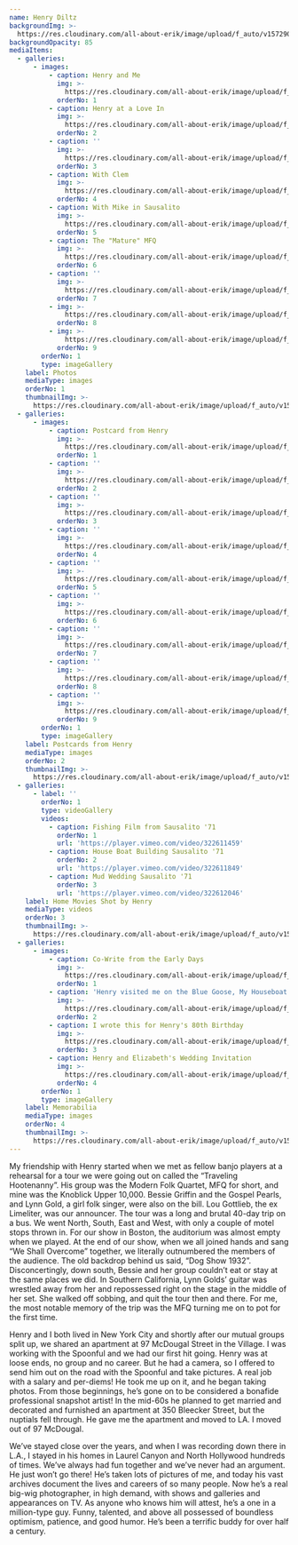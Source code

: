 ```yaml
---
name: Henry Diltz
backgroundImg: >-
  https://res.cloudinary.com/all-about-erik/image/upload/f_auto/v1572905466/Musical%20Journey/Musical%20Friends/Friends/Henry%20Diltz/Thumbnails_%20Background/Background_HenryAndMe_v30v6q.jpg
backgroundOpacity: 85
mediaItems:
  - galleries:
      - images:
          - caption: Henry and Me
            img: >-
              https://res.cloudinary.com/all-about-erik/image/upload/f_auto/v1572905460/Musical%20Journey/Musical%20Friends/Friends/Henry%20Diltz/1_Photos/HenryAndMe3-sm_fdyh9g.jpg
            orderNo: 1
          - caption: Henry at a Love In
            img: >-
              https://res.cloudinary.com/all-about-erik/image/upload/f_auto/v1572905459/Musical%20Journey/Musical%20Friends/Friends/Henry%20Diltz/1_Photos/HenryAtALoveIn-sm-tall_nx2ttf.jpg
            orderNo: 2
          - caption: ''
            img: >-
              https://res.cloudinary.com/all-about-erik/image/upload/f_auto/v1572905460/Musical%20Journey/Musical%20Friends/Friends/Henry%20Diltz/1_Photos/HenryAndMe6-sm_dosr0b.jpg
            orderNo: 3
          - caption: With Clem
            img: >-
              https://res.cloudinary.com/all-about-erik/image/upload/f_auto/v1572905464/Musical%20Journey/Musical%20Friends/Friends/Henry%20Diltz/1_Photos/HenryAndMe2-sm_asjkeq.jpg
            orderNo: 4
          - caption: With Mike in Sausalito
            img: >-
              https://res.cloudinary.com/all-about-erik/image/upload/f_auto/v1572905460/Musical%20Journey/Musical%20Friends/Friends/Henry%20Diltz/1_Photos/HenryAndMe4-sm-cropped_b4xnab.jpg
            orderNo: 5
          - caption: The "Mature" MFQ
            img: >-
              https://res.cloudinary.com/all-about-erik/image/upload/f_auto/v1572905464/Musical%20Journey/Musical%20Friends/Friends/Henry%20Diltz/1_Photos/ErikWithTheMatureMFQ-sm_c700c5.jpg
            orderNo: 6
          - caption: ''
            img: >-
              https://res.cloudinary.com/all-about-erik/image/upload/f_auto/v1572905459/Musical%20Journey/Musical%20Friends/Friends/Henry%20Diltz/1_Photos/HenryAndMe5-sm_ltf6oa.jpg
            orderNo: 7
          - img: >-
              https://res.cloudinary.com/all-about-erik/image/upload/f_auto/v1576883507/Musical%20Journey/Musical%20Friends/Friends/Henry%20Diltz/1_Photos/henry-with-camera_bmiikj.jpg
            orderNo: 8
          - img: >-
              https://res.cloudinary.com/all-about-erik/image/upload/f_auto/v1576883507/Musical%20Journey/Musical%20Friends/Friends/Henry%20Diltz/1_Photos/henry-with-lovin-spoonful-record_tcq2pr.jpg
            orderNo: 9
        orderNo: 1
        type: imageGallery
    label: Photos
    mediaType: images
    orderNo: 1
    thumbnailImg: >-
      https://res.cloudinary.com/all-about-erik/image/upload/f_auto/v1572905465/Musical%20Journey/Musical%20Friends/Friends/Henry%20Diltz/Thumbnails_%20Background/Thumbnail_1_HenryAndMe3_u1ypma.jpg
  - galleries:
      - images:
          - caption: Postcard from Henry
            img: >-
              https://res.cloudinary.com/all-about-erik/image/upload/f_auto/v1572905462/Musical%20Journey/Musical%20Friends/Friends/Henry%20Diltz/2_Postcards%20from%20Henry/img099-2m_aptnv4.jpg
            orderNo: 1
          - caption: ''
            img: >-
              https://res.cloudinary.com/all-about-erik/image/upload/f_auto/v1572905462/Musical%20Journey/Musical%20Friends/Friends/Henry%20Diltz/2_Postcards%20from%20Henry/img099-31sm_x34d6n.jpg
            orderNo: 2
          - caption: ''
            img: >-
              https://res.cloudinary.com/all-about-erik/image/upload/f_auto/v1572905461/Musical%20Journey/Musical%20Friends/Friends/Henry%20Diltz/2_Postcards%20from%20Henry/img099-4sm_f8gear.jpg
            orderNo: 3
          - caption: ''
            img: >-
              https://res.cloudinary.com/all-about-erik/image/upload/f_auto/v1572905461/Musical%20Journey/Musical%20Friends/Friends/Henry%20Diltz/2_Postcards%20from%20Henry/img099sm_xvykio.jpg
            orderNo: 4
          - caption: ''
            img: >-
              https://res.cloudinary.com/all-about-erik/image/upload/f_auto/v1572905463/Musical%20Journey/Musical%20Friends/Friends/Henry%20Diltz/2_Postcards%20from%20Henry/img299-271-sm-use_knsnth.jpg
            orderNo: 5
          - caption: ''
            img: >-
              https://res.cloudinary.com/all-about-erik/image/upload/f_auto/v1572905461/Musical%20Journey/Musical%20Friends/Friends/Henry%20Diltz/2_Postcards%20from%20Henry/img488-122sm_nyhbjb.jpg
            orderNo: 6
          - caption: ''
            img: >-
              https://res.cloudinary.com/all-about-erik/image/upload/f_auto/v1572905470/Musical%20Journey/Musical%20Friends/Friends/Henry%20Diltz/2_Postcards%20from%20Henry/img488-123sm_us4ftw.jpg
            orderNo: 7
          - caption: ''
            img: >-
              https://res.cloudinary.com/all-about-erik/image/upload/f_auto/v1572905461/Musical%20Journey/Musical%20Friends/Friends/Henry%20Diltz/2_Postcards%20from%20Henry/img488-124sm_fzg8zp.jpg
            orderNo: 8
          - caption: ''
            img: >-
              https://res.cloudinary.com/all-about-erik/image/upload/f_auto/v1572905463/Musical%20Journey/Musical%20Friends/Friends/Henry%20Diltz/2_Postcards%20from%20Henry/img489-125_sem7nb.jpg
            orderNo: 9
        orderNo: 1
        type: imageGallery
    label: Postcards from Henry
    mediaType: images
    orderNo: 2
    thumbnailImg: >-
      https://res.cloudinary.com/all-about-erik/image/upload/f_auto/v1572905465/Musical%20Journey/Musical%20Friends/Friends/Henry%20Diltz/Thumbnails_%20Background/Thumbnail_2_Postcard_qwb4kd.jpg
  - galleries:
      - label: ''
        orderNo: 1
        type: videoGallery
        videos:
          - caption: Fishing Film from Sausalito '71
            orderNo: 1
            url: 'https://player.vimeo.com/video/322611459'
          - caption: House Boat Building Sausalito '71
            orderNo: 2
            url: 'https://player.vimeo.com/video/322611849'
          - caption: Mud Wedding Sausalito '71
            orderNo: 3
            url: 'https://player.vimeo.com/video/322612046'
    label: Home Movies Shot by Henry
    mediaType: videos
    orderNo: 3
    thumbnailImg: >-
      https://res.cloudinary.com/all-about-erik/image/upload/f_auto/v1572905465/Musical%20Journey/Musical%20Friends/Friends/Henry%20Diltz/Thumbnails_%20Background/Thumbnail_3_fishing-sf_ygbagb.jpg
  - galleries:
      - images:
          - caption: Co-Write from the Early Days
            img: >-
              https://res.cloudinary.com/all-about-erik/image/upload/f_auto/v1572905464/Musical%20Journey/Musical%20Friends/Friends/Henry%20Diltz/4_Henry%20Memorabilia/CoWritesFromEarlyDays-sm_udr96c.jpg
            orderNo: 1
          - caption: 'Henry visited me on the Blue Goose, My Houseboat'
            img: >-
              https://res.cloudinary.com/all-about-erik/image/upload/f_auto/v1572905464/Musical%20Journey/Musical%20Friends/Friends/Henry%20Diltz/4_Henry%20Memorabilia/HenryVisitedMeOnTheBlueGoose-sm_f3q7ed.jpg
            orderNo: 2
          - caption: I wrote this for Henry's 80th Birthday
            img: >-
              https://res.cloudinary.com/all-about-erik/image/upload/f_auto/v1572905464/Musical%20Journey/Musical%20Friends/Friends/Henry%20Diltz/4_Henry%20Memorabilia/WroteThisForHenrys80Bday_qch4zr.jpg
            orderNo: 3
          - caption: Henry and Elizabeth's Wedding Invitation
            img: >-
              https://res.cloudinary.com/all-about-erik/image/upload/f_auto/v1572905464/Musical%20Journey/Musical%20Friends/Friends/Henry%20Diltz/4_Henry%20Memorabilia/HenryAndElizabethsWeddingInvite-sm_hvpuzv.jpg
            orderNo: 4
        orderNo: 1
        type: imageGallery
    label: Memorabilia
    mediaType: images
    orderNo: 4
    thumbnailImg: >-
      https://res.cloudinary.com/all-about-erik/image/upload/f_auto/v1572905465/Musical%20Journey/Musical%20Friends/Friends/Henry%20Diltz/Thumbnails_%20Background/Thumbnail_4_CoWritesFromEarlyDays_bolwgt.jpg
---
```

My friendship with Henry started when we met as fellow banjo players at a rehearsal for a tour we were going out on called the “Traveling Hootenanny”. His group was the Modern Folk Quartet, MFQ for short, and mine was the Knoblick Upper 10,000. Bessie Griffin and the Gospel Pearls, and Lynn Gold, a girl folk singer, were also on the bill. Lou Gottlieb, the ex Limeliter, was our announcer. The tour was a long and brutal 40-day trip on a bus. We went North, South, East and West, with only a couple of motel stops thrown in. For our show in Boston, the auditorium was almost empty when we played. At the end of our show, when we all joined hands and sang “We Shall Overcome” together, we literally outnumbered the members of the audience. The old backdrop behind us said, “Dog Show 1932”. Disconcertingly, down south, Bessie and her group couldn’t eat or stay at the same places we did. In Southern California, Lynn Golds’ guitar was wrestled away from her and repossessed right on the stage in the middle of her set. She walked off sobbing, and quit the tour then and there. For me, the most notable memory of the trip was the MFQ turning me on to pot for the first time. 

Henry and I both lived in New York City and shortly after our mutual groups split up, we shared an apartment at 97 McDougal Street in the Village. I was working with the Spoonful and we had our first hit going. Henry was at loose ends, no group and no career. But he had a camera, so I offered to send him out on the road with the Spoonful and take pictures. A real job with a salary and per-diems! He took me up on it, and he began taking photos. From those beginnings, he’s gone on to be considered a bonafide professional snapshot artist! In the mid-60s he planned to get married and decorated and furnished an apartment at 350 Bleecker Street, but the nuptials fell through. He gave me the apartment and moved to LA. I moved out of 97 McDougal.

We’ve stayed close over the years, and when I was recording down there in L.A., I stayed in his homes in Laurel Canyon and North Hollywood hundreds of times. We’ve always had fun together and we’ve never had an argument. He just won’t go there! He’s taken lots of pictures of me, and today his vast archives document the lives and careers of so many people. Now he’s a real big-wig photographer, in high demand, with shows and galleries and appearances on TV. As anyone who knows him will attest, he’s a one in a million-type guy. Funny, talented, and above all possessed of boundless optimism, patience, and good humor. He’s been a terrific buddy for over half a century.
